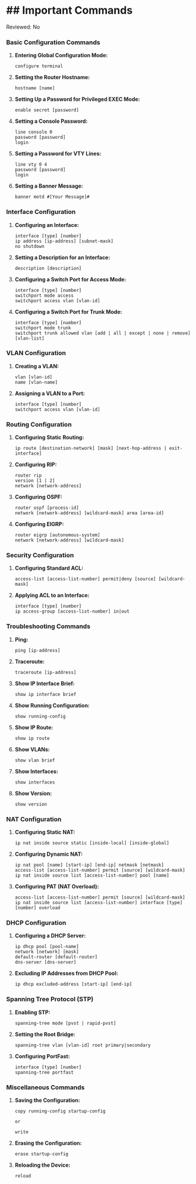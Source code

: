 # ## Important Commands ##

Reviewed: No

### Basic Configuration Commands

1. **Entering Global Configuration Mode:**
    
    ```
    configure terminal
    
    ```
    
2. **Setting the Router Hostname:**
    
    ```
    hostname [name]
    
    ```
    
3. **Setting Up a Password for Privileged EXEC Mode:**
    
    ```
    enable secret [password]
    
    ```
    
4. **Setting a Console Password:**
    
    ```
    line console 0
    password [password]
    login
    
    ```
    
5. **Setting a Password for VTY Lines:**
    
    ```
    line vty 0 4
    password [password]
    login
    
    ```
    
6. **Setting a Banner Message:**
    
    ```
    banner motd #[Your Message]#
    
    ```
    

### Interface Configuration

1. **Configuring an Interface:**
    
    ```
    interface [type] [number]
    ip address [ip-address] [subnet-mask]
    no shutdown
    
    ```
    
2. **Setting a Description for an Interface:**
    
    ```
    description [description]
    
    ```
    
3. **Configuring a Switch Port for Access Mode:**
    
    ```
    interface [type] [number]
    switchport mode access
    switchport access vlan [vlan-id]
    
    ```
    
4. **Configuring a Switch Port for Trunk Mode:**
    
    ```
    interface [type] [number]
    switchport mode trunk
    switchport trunk allowed vlan [add | all | except | none | remove] [vlan-list]
    
    ```
    

### VLAN Configuration

1. **Creating a VLAN:**
    
    ```
    vlan [vlan-id]
    name [vlan-name]
    
    ```
    
2. **Assigning a VLAN to a Port:**
    
    ```
    interface [type] [number]
    switchport access vlan [vlan-id]
    
    ```
    

### Routing Configuration

1. **Configuring Static Routing:**
    
    ```
    ip route [destination-network] [mask] [next-hop-address | exit-interface]
    
    ```
    
2. **Configuring RIP:**
    
    ```
    router rip
    version [1 | 2]
    network [network-address]
    
    ```
    
3. **Configuring OSPF:**
    
    ```
    router ospf [process-id]
    network [network-address] [wildcard-mask] area [area-id]
    
    ```
    
4. **Configuring EIGRP:**
    
    ```
    router eigrp [autonomous-system]
    network [network-address] [wildcard-mask]
    
    ```
    

### Security Configuration

1. **Configuring Standard ACL:**
    
    ```
    access-list [access-list-number] permit|deny [source] [wildcard-mask]
    
    ```
    
2. **Applying ACL to an Interface:**
    
    ```
    interface [type] [number]
    ip access-group [access-list-number] in|out
    
    ```
    

### Troubleshooting Commands

1. **Ping:**
    
    ```
    ping [ip-address]
    
    ```
    
2. **Traceroute:**
    
    ```
    traceroute [ip-address]
    
    ```
    
3. **Show IP Interface Brief:**
    
    ```
    show ip interface brief
    
    ```
    
4. **Show Running Configuration:**
    
    ```
    show running-config
    
    ```
    
5. **Show IP Route:**
    
    ```
    show ip route
    
    ```
    
6. **Show VLANs:**
    
    ```
    show vlan brief
    
    ```
    
7. **Show Interfaces:**
    
    ```
    show interfaces
    
    ```
    
8. **Show Version:**
    
    ```
    show version
    
    ```
    

### NAT Configuration

1. **Configuring Static NAT:**
    
    ```
    ip nat inside source static [inside-local] [inside-global]
    
    ```
    
2. **Configuring Dynamic NAT:**
    
    ```
    ip nat pool [name] [start-ip] [end-ip] netmask [netmask]
    access-list [access-list-number] permit [source] [wildcard-mask]
    ip nat inside source list [access-list-number] pool [name]
    
    ```
    
3. **Configuring PAT (NAT Overload):**
    
    ```
    access-list [access-list-number] permit [source] [wildcard-mask]
    ip nat inside source list [access-list-number] interface [type] [number] overload
    
    ```
    

### DHCP Configuration

1. **Configuring a DHCP Server:**
    
    ```
    ip dhcp pool [pool-name]
    network [network] [mask]
    default-router [default-router]
    dns-server [dns-server]
    
    ```
    
2. **Excluding IP Addresses from DHCP Pool:**
    
    ```
    ip dhcp excluded-address [start-ip] [end-ip]
    
    ```
    

### Spanning Tree Protocol (STP)

1. **Enabling STP:**
    
    ```
    spanning-tree mode [pvst | rapid-pvst]
    
    ```
    
2. **Setting the Root Bridge:**
    
    ```
    spanning-tree vlan [vlan-id] root primary|secondary
    
    ```
    
3. **Configuring PortFast:**
    
    ```
    interface [type] [number]
    spanning-tree portfast
    
    ```
    

### Miscellaneous Commands

1. **Saving the Configuration:**
    
    ```
    copy running-config startup-config
    
    or
    
    write
    ```
    
2. **Erasing the Configuration:**
    
    ```
    erase startup-config
    
    ```
    
3. **Reloading the Device:**
    
    ```
    reload
    
    ```